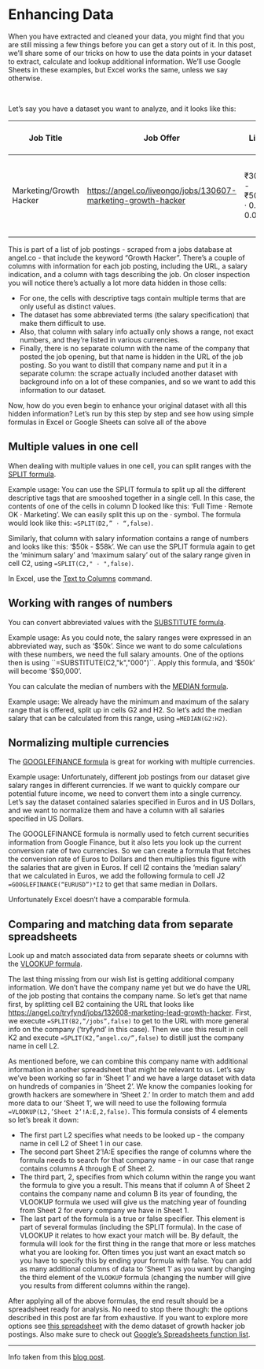 # Enhancing Data

When you have extracted and cleaned your data, you might find that you are still missing a few things before you can get a story out of it. In this post, we’ll share some of our tricks on how to use the data points in your dataset to extract, calculate and lookup additional information. We’ll use Google Sheets in these examples, but Excel works the same, unless we say otherwise.

<br>

Let’s say you have a dataset you want to analyze, and it looks like this:

| Job Title | Job Offer | Link | Job Compensation Scrape | Tags Scrape | Job Compensation | Equity |
| --------- | --------- | ---- | ----------------------- | ----------- | ---------------- | ------ |
| Marketing/Growth Hacker | https://angel.co/liveongo/jobs/130607-marketing-growth-hacker | ₹300k - ₹500k · 0.0 - 0.05% | Full Time · Bangalore · Growth Hacker · Branding · Business Development · Business Strategy | ₹300k - ₹500k | 0.0 - 0.05% |

This is part of a list of job postings - scraped from a jobs database at angel.co - that include the keyword “Growth Hacker”. There’s a couple of columns with information for each job posting, including the URL, a salary indication, and a column with tags describing the job. On closer inspection you will notice there’s actually a lot more data hidden in those cells:<br>

* For one, the cells with descriptive tags contain multiple terms that are only useful as distinct values.
* The dataset has some abbreviated terms (the salary specification) that make them difficult to use.
* Also, that column with salary info actually only shows a range, not exact numbers, and they’re listed in various currencies.
* Finally, there is no separate column with the name of the company that posted the job opening, but that name is hidden in the URL of the job posting. So you want to distill that company name and put it in a separate column: the scrape actually included another dataset with background info on a lot of these companies, and so we want to add this information to our dataset. 

Now, how do you even begin to enhance your original dataset with all this hidden information? Let’s run by this step by step and see how using simple formulas in Excel or Google Sheets can solve all of the above

## Multiple values in one cell

When dealing with multiple values in one cell, you can split ranges with the <a href="https://support.google.com/docs/table/25273?hl=en">SPLIT formula</a>.

Example usage: You can use the SPLIT formula to split up all the different descriptive tags that are smooshed together in a single cell. In this case, the contents of one of the cells in column D looked like this: ‘Full Time · Remote OK · Marketing’. We can easily split this up on the · symbol. The formula would look like this: ``=SPLIT(D2,” · “,false)``.

Similarly, that column with salary information contains a range of numbers and looks like this: ‘$50k - $58k’. We can use the SPLIT formula again to get the ‘minimum salary’ and ‘maximum salary’ out of the salary range given in cell C2, using ``=SPLIT(C2," - ",false)``.

In Excel, use the <a href="https://support.office.com/en-us/article/Split-text-into-different-columns-with-the-Convert-Text-to-Columns-Wizard-30b14928-5550-41f5-97ca-7a3e9c363ed7?ui=en-US&rs=en-US&ad=US">Text to Columns</a> command.

## Working with ranges of numbers

You can convert abbreviated values with the <a href="https://support.google.com/docs/answer/3094215?hl=en">SUBSTITUTE formula</a>.

Example usage: As you could note, the salary ranges were expressed in an abbreviated way, such as ‘$50k’. Since we want to do some calculations with these numbers, we need the full salary amounts. One of the options then is using ``=SUBSTITUTE(C2,"k","000")``. Apply this formula, and ‘$50k’ will become ‘$50,000’.

You can calculate the median of numbers with the <a href="https://support.google.com/docs/answer/3094025?hl=en">MEDIAN formula</a>.

Example usage: We already have the minimum and maximum of the salary range that is offered, split up in cells G2 and H2. So let’s add the median salary that can be calculated from this range, using ``=MEDIAN(G2:H2)``.

## Normalizing multiple currencies

The <a href="https://support.google.com/docs/answer/3093281?hl=en">GOOGLEFINANCE formula</a> is great for working with multiple currencies.

Example usage: Unfortunately, different job postings from our dataset give salary ranges in different currencies. If we want to quickly compare our potential future income, we need to convert them into a single currency. Let’s say the dataset contained salaries specified in Euros and in US Dollars, and we want to normalize them and have a column with all salaries specified in US Dollars.

The GOOGLEFINANCE formula is normally used to fetch current securities information from Google Finance, but it also lets you look up the current conversion rate of two currencies. So we can create a formula that fetches the conversion rate of Euros to Dollars and then multiplies this figure with the salaries that are given in Euros. If cell I2 contains the ‘median salary’ that we calculated in Euros, we add the following formula to cell J2 ``=GOOGLEFINANCE(“EURUSD”)*I2`` to get that same median in Dollars.

Unfortunately Excel doesn’t have a comparable formula.

## Comparing and matching data from separate spreadsheets

Look up and match associated data from separate sheets or columns with the <a href="https://support.google.com/docs/answer/3093318?hl=en">VLOOKUP formula</a>.

The last thing missing from our wish list is getting additional company information. We don’t have the company name yet but we do have the URL of the job posting that contains the company name. So let’s get that name first, by splitting cell B2 containing the URL that looks like https://angel.co/tryfynd/jobs/132608-marketing-lead-growth-hacker. First, we execute ``=SPLIT(B2,”/jobs”,false)`` to get to the URL with more general info on the company (‘tryfynd’ in this case). Then we use this result in cell K2 and execute ``=SPLIT(K2,”angel.co/”,false)`` to distill just the company name in cell L2.

As mentioned before, we can combine this company name with additional information in another spreadsheet that might be relevant to us. Let’s say we’ve been working so far in ‘Sheet 1’ and we have a large dataset with data on hundreds of companies in ‘Sheet 2’. We know the companies looking for growth hackers are somewhere in ‘Sheet 2.’ In order to match them and add more data to our ‘Sheet 1’, we will need to use the following formula ``=VLOOKUP(L2,’Sheet 2’!A:E,2,false)``. This formula consists of 4 elements so let’s break it down:

* The first part L2 specifies what needs to be looked up - the company name in cell L2 of Sheet 1 in our case.
* The second part Sheet 2’!A:E specifies the range of columns where the formula needs to search for that company name - in our case that range contains columns A through E of Sheet 2.
* The third part, 2, specifies from which column within the range you want the formula to give you a result. This means that if column A of Sheet 2 contains the company name and column B its year of founding, the VLOOKUP formula we used will give us the matching year of founding from Sheet 2 for every company we have in Sheet 1.
* The last part of the formula is a true or false specifier. This element is part of several formulas (including the SPLIT formula). In the case of VLOOKUP it relates to how exact your match will be. By default, the formula will look for the first thing in the range that more or less matches what you are looking for. Often times you just want an exact match so you have to specify this by ending your formula with false.
You can add as many additional columns of data to ‘Sheet 1’ as you want by changing the third element of the ``VLOOKUP`` formula (changing the number will give you results from different columns within the range).

After applying all of the above formulas, the end result should be a spreadsheet ready for analysis. No need to stop there though: the options described in this post are far from exhaustive. If you want to explore more options see <a href="https://docs.google.com/spreadsheets/d/1LO-6VYHswRZVWYzZQQRffrQNuiaFKa7lbEZUiKSXi2M/edit#gid=2100432997">this spreadsheet</a> with the demo dataset of growth hacker job postings. Also make sure to check out <a href="https://support.google.com/docs/table/25273?hl=en">Google’s Spreadsheets function list</a>.

----

Info taken from this <a href="http://blog.silk.co/post/144293633212/tools-for-data-visualization-part-3-enhancing">blog post</a>.




































